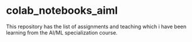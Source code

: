 # colab_notebooks_aiml
This repository has the list of assignments and teaching which i have been learning from the AI/ML specialization course.
